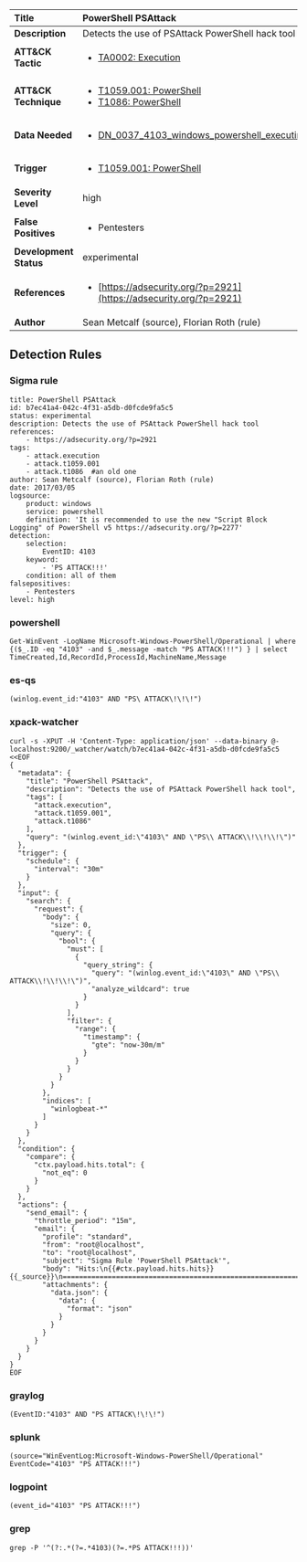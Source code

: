 | Title                    | PowerShell PSAttack       |
|:-------------------------|:------------------|
| **Description**          | Detects the use of PSAttack PowerShell hack tool |
| **ATT&amp;CK Tactic**    |  <ul><li>[TA0002: Execution](https://attack.mitre.org/tactics/TA0002)</li></ul>  |
| **ATT&amp;CK Technique** | <ul><li>[T1059.001: PowerShell](https://attack.mitre.org/techniques/T1059/001)</li><li>[T1086: PowerShell](https://attack.mitre.org/techniques/T1086)</li></ul>  |
| **Data Needed**          | <ul><li>[DN_0037_4103_windows_powershell_executing_pipeline](../Data_Needed/DN_0037_4103_windows_powershell_executing_pipeline.md)</li></ul>  |
| **Trigger**              | <ul><li>[T1059.001: PowerShell](../Triggers/T1059.001.md)</li></ul>  |
| **Severity Level**       | high |
| **False Positives**      | <ul><li>Pentesters</li></ul>  |
| **Development Status**   | experimental |
| **References**           | <ul><li>[https://adsecurity.org/?p=2921](https://adsecurity.org/?p=2921)</li></ul>  |
| **Author**               | Sean Metcalf (source), Florian Roth (rule) |


## Detection Rules

### Sigma rule

```
title: PowerShell PSAttack
id: b7ec41a4-042c-4f31-a5db-d0fcde9fa5c5
status: experimental
description: Detects the use of PSAttack PowerShell hack tool
references:
    - https://adsecurity.org/?p=2921
tags:
    - attack.execution
    - attack.t1059.001
    - attack.t1086  #an old one
author: Sean Metcalf (source), Florian Roth (rule)
date: 2017/03/05
logsource:
    product: windows
    service: powershell
    definition: 'It is recommended to use the new "Script Block Logging" of PowerShell v5 https://adsecurity.org/?p=2277'
detection:
    selection:
        EventID: 4103
    keyword:
        - 'PS ATTACK!!!'
    condition: all of them
falsepositives:
    - Pentesters
level: high

```





### powershell
    
```
Get-WinEvent -LogName Microsoft-Windows-PowerShell/Operational | where {($_.ID -eq "4103" -and $_.message -match "PS ATTACK!!!") } | select TimeCreated,Id,RecordId,ProcessId,MachineName,Message
```


### es-qs
    
```
(winlog.event_id:"4103" AND "PS\ ATTACK\!\!\!")
```


### xpack-watcher
    
```
curl -s -XPUT -H 'Content-Type: application/json' --data-binary @- localhost:9200/_watcher/watch/b7ec41a4-042c-4f31-a5db-d0fcde9fa5c5 <<EOF
{
  "metadata": {
    "title": "PowerShell PSAttack",
    "description": "Detects the use of PSAttack PowerShell hack tool",
    "tags": [
      "attack.execution",
      "attack.t1059.001",
      "attack.t1086"
    ],
    "query": "(winlog.event_id:\"4103\" AND \"PS\\ ATTACK\\!\\!\\!\")"
  },
  "trigger": {
    "schedule": {
      "interval": "30m"
    }
  },
  "input": {
    "search": {
      "request": {
        "body": {
          "size": 0,
          "query": {
            "bool": {
              "must": [
                {
                  "query_string": {
                    "query": "(winlog.event_id:\"4103\" AND \"PS\\ ATTACK\\!\\!\\!\")",
                    "analyze_wildcard": true
                  }
                }
              ],
              "filter": {
                "range": {
                  "timestamp": {
                    "gte": "now-30m/m"
                  }
                }
              }
            }
          }
        },
        "indices": [
          "winlogbeat-*"
        ]
      }
    }
  },
  "condition": {
    "compare": {
      "ctx.payload.hits.total": {
        "not_eq": 0
      }
    }
  },
  "actions": {
    "send_email": {
      "throttle_period": "15m",
      "email": {
        "profile": "standard",
        "from": "root@localhost",
        "to": "root@localhost",
        "subject": "Sigma Rule 'PowerShell PSAttack'",
        "body": "Hits:\n{{#ctx.payload.hits.hits}}{{_source}}\n================================================================================\n{{/ctx.payload.hits.hits}}",
        "attachments": {
          "data.json": {
            "data": {
              "format": "json"
            }
          }
        }
      }
    }
  }
}
EOF

```


### graylog
    
```
(EventID:"4103" AND "PS ATTACK\!\!\!")
```


### splunk
    
```
(source="WinEventLog:Microsoft-Windows-PowerShell/Operational" EventCode="4103" "PS ATTACK!!!")
```


### logpoint
    
```
(event_id="4103" "PS ATTACK!!!")
```


### grep
    
```
grep -P '^(?:.*(?=.*4103)(?=.*PS ATTACK!!!))'
```




